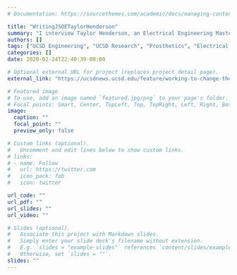 ```yaml
---
# Documentation: https://sourcethemes.com/academic/docs/managing-content/

title: "WritingJSOETaylorHenderson"
summary: "I interview Taylor Henderson, an Electrical Engineering Master's Student researching more flexible prosthetics."
authors: []
tags: ["UCSD Engineering", "UCSD Research", "Prosthetics", "Electrical Engineering"]
categories: []
date: 2020-02-24T22:40:39-08:00

# Optional external URL for project (replaces project detail page).
external_link: "https://ucsdnews.ucsd.edu/feature/working-to-change-the-future-of-prosthetics"

# Featured image
# To use, add an image named `featured.jpg/png` to your page's folder.
# Focal points: Smart, Center, TopLeft, Top, TopRight, Left, Right, BottomLeft, Bottom, BottomRight.
image:
  caption: ""
  focal_point: ""
  preview_only: false

# Custom links (optional).
#   Uncomment and edit lines below to show custom links.
# links:
# - name: Follow
#   url: https://twitter.com
#   icon_pack: fab
#   icon: twitter

url_code: ""
url_pdf: ""
url_slides: ""
url_video: ""

# Slides (optional).
#   Associate this project with Markdown slides.
#   Simply enter your slide deck's filename without extension.
#   E.g. `slides = "example-slides"` references `content/slides/example-slides.md`.
#   Otherwise, set `slides = ""`.
slides: ""
---
```


